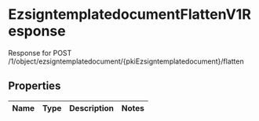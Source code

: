 

# EzsigntemplatedocumentFlattenV1Response

Response for POST /1/object/ezsigntemplatedocument/{pkiEzsigntemplatedocument}/flatten

## Properties

| Name | Type | Description | Notes |
|------------ | ------------- | ------------- | -------------|



